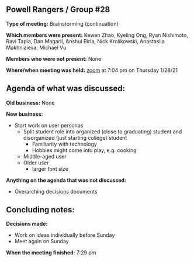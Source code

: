 ## Powell Rangers / Group #28

**Type of meeting:** Brainstorming (continuation)

**Which members were present:** Kewen Zhao, Kyeling Ong, Ryan Nishimoto, Ravi Tapia, Dan Magaril, Anshul Birla, Nick Krolikowski, Anastasiia Makhniaieva, Michael Vu

**Members who were not present:** None

**Where/when meeting was held:** [zoom](https://ucsd.zoom.us/j/93696118730) at 7:04 pm on Thursday 1/28/21


## Agenda of what was discussed:

**Old business:** None

**New business:** 
+ Start work on user personas
  + Split student role into organized (close to graduating) student and disorganized (just starting college) student
    + Familiarity with technology
    + Hobbies might come into play, e.g. cooking
  + Middle-aged user
  + Older user
    + larger font size

**Anything on the agenda that was not discussed:** 
+ Overarching decisions documents


## Concluding notes:

**Decisions made:** 
+ Work on ideas individually before Sunday
+ Meet again on Sunday

**When the meeting finished:** 7:29 pm
